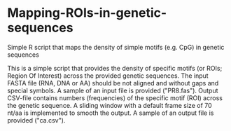 # Mapping-ROIs-in-genetic-sequences
Simple R script that maps the density of simple motifs (e.g. CpG) in genetic sequences

This is a simple script that provides the density of specific motifs (or ROIs; Region Of Interest) across the provided genetic sequences.
The input FASTA file (RNA, DNA or AA) should be not aligned and without gaps and special symbols. A sample of an input file is provided ("PR8.fas").
Output CSV-file contains numbers (frequencies) of the specific motif (ROI) across the genetic sequence. A sliding window with a default frame size of 70 nt/aa is implemented to smooth the output. A sample of an output file is provided ("ca.csv").
